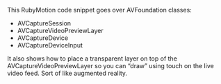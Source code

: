 This RubyMotion code snippet goes over AVFoundation classes:

- AVCaptureSession
- AVCaptureVideoPreviewLayer
- AVCaptureDevice
- AVCaptureDeviceInput

It also shows how to place a transparent layer on top of the AVCaptureVideoPreviewLayer so you can “draw” using touch on the live video feed. Sort of like augmented reality.
